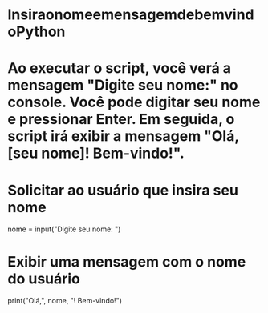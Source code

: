 # InsiraonomeemensagemdebemvindoPython
# Ao executar o script, você verá a mensagem "Digite seu nome:" no console. Você pode digitar seu nome e pressionar Enter. Em seguida, o script irá exibir a mensagem "Olá, [seu nome]! Bem-vindo!".

# Solicitar ao usuário que insira seu nome
nome = input("Digite seu nome: ")

# Exibir uma mensagem com o nome do usuário
print("Olá,", nome, "! Bem-vindo!")

